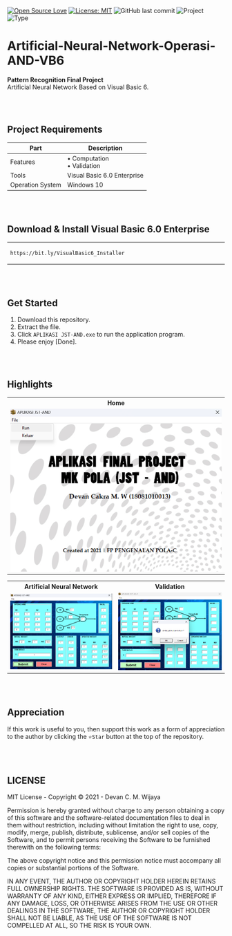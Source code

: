 [![Open Source Love](https://badges.frapsoft.com/os/v1/open-source.svg?style=flat)](https://github.com/ellerbrock/open-source-badges/)
[![License: MIT](https://img.shields.io/badge/License-MIT-blue.svg?logo=github&color=%23F7DF1E)](https://opensource.org/licenses/MIT)
![GitHub last commit](https://img.shields.io/github/last-commit/cakraawijaya/Artificial-Neural-Network-Operasi-AND-VB6?logo=Codeforces&logoColor=white&color=%23F7DF1E)
![Project](https://img.shields.io/badge/Project-Desktop-light.svg?style=flat&logo=dotnet&logoColor=white&color=%23F7DF1E)
![Type](https://img.shields.io/badge/Type-Campus%20Assignment-light.svg?style=flat&logo=gitbook&logoColor=white&color=%23F7DF1E)

# Artificial-Neural-Network-Operasi-AND-VB6
<strong>Pattern Recognition Final Project</strong><br>
Artificial Neural Network Based on Visual Basic 6.

<br><br>

## Project Requirements
| Part | Description |
| --- | --- |
| Features | • Computation<br>• Validation |
| Tools | Visual Basic 6.0 Enterprise |
| Operation System | Windows 10 |

<br><br>

## Download & Install Visual Basic 6.0 Enterprise
<table><tr><td width="840">

```
https://bit.ly/VisualBasic6_Installer
```

</td></tr></table>

<br><br>

## Get Started
1. Download this repository.<br>
2. Extract the file.<br>
3. Click ``` APLIKASI JST-AND.exe ``` to run the application program.<br>
4. Please enjoy [Done].

<br><br>

## Highlights
<table>
<tr>
<th width="840">Home</th>
</tr>
<tr>
<td><img src="Documentation/Home.jpg" alt="home"></td>
</tr>
</table>
<table>
<tr>
<th width="420">Artificial Neural Network</th>
<th width="420">Validation</th>
</tr>
<tr>
<td><img src="Documentation/Artificial Neural Network.jpg" alt="ann"></td>
<td><img src="Documentation/Validation.jpg" alt="validation"></td>
</tr>
</table>

<br><br>

## Appreciation
If this work is useful to you, then support this work as a form of appreciation to the author by clicking the ``` ⭐Star ``` button at the top of the repository.

<br><br>

## LICENSE
MIT License - Copyright © 2021 - Devan C. M. Wijaya

Permission is hereby granted without charge to any person obtaining a copy of this software and the software-related documentation files to deal in them without restriction, including without limitation the right to use, copy, modify, merge, publish, distribute, sublicense, and/or sell copies of the Software, and to permit persons receiving the Software to be furnished therewith on the following terms:

The above copyright notice and this permission notice must accompany all copies or substantial portions of the Software.

IN ANY EVENT, THE AUTHOR OR COPYRIGHT HOLDER HEREIN RETAINS FULL OWNERSHIP RIGHTS. THE SOFTWARE IS PROVIDED AS IS, WITHOUT WARRANTY OF ANY KIND, EITHER EXPRESS OR IMPLIED, THEREFORE IF ANY DAMAGE, LOSS, OR OTHERWISE ARISES FROM THE USE OR OTHER DEALINGS IN THE SOFTWARE, THE AUTHOR OR COPYRIGHT HOLDER SHALL NOT BE LIABLE, AS THE USE OF THE SOFTWARE IS NOT COMPELLED AT ALL, SO THE RISK IS YOUR OWN.

